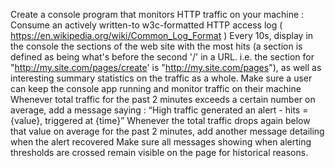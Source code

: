 Create a console program that monitors HTTP traffic on your machine :
Consume an actively written-to w3c-formatted HTTP access log ( https://en.wikipedia.org/wiki/Common_Log_Format )
Every 10s, display in the console the sections of the web site with the most hits (a section is defined as being what's before the second '/' in a URL.
i.e. the section for "http://my.site.com/pages/create' is "http://my.site.com/pages"), as well as interesting summary statistics on the traffic as a whole.
Make sure a user can keep the console app running and monitor traffic on their machine
Whenever total traffic for the past 2 minutes exceeds a certain number on average, add a message saying :
“High traffic generated an alert - hits = {value}, triggered at {time}”
Whenever the total traffic drops again below that value on average for the past 2 minutes, add another message detailing when the alert recovered
Make sure all messages showing when alerting thresholds are crossed remain visible on the page for historical reasons.

